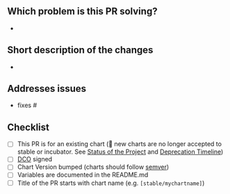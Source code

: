 <!--
Thank you for contributing to helm/charts! 👋🎊

Please make sure:

1. This PR patches an existing chart

  🛑 New charts are no longer accepted to stable or incubator. See
  "Status of the Project" and "Deprecation Timeline":
  * https://github.com/helm/charts/blob/master/README.md#status-of-the-project
  * https://github.com/helm/charts/blob/master/README.md#deprecation-timeline

2. You have read our technical requirements and best practices:

  * https://github.com/helm/charts/blob/master/CONTRIBUTING.md#technical-requirements
  * https://github.com/helm/helm/tree/master/docs/chart_best_practices

  For a quick overview across what we will look at reviewing your PR, please
  read our review guidelines:
  * https://github.com/helm/charts/blob/master/REVIEW_GUIDELINES.md

  Following our best practices right from the start will accelerate the review
  process and help get your PR merged quicker.

3. You signed all your commits

  Otherwise we won't be able to merge the PR. See:
  * https://github.com/helm/charts/blob/master/CONTRIBUTING.md#sign-your-work

4. You have tested your changes before you push them

  Once pushed, a CircleCI job will run across your changes and do some initial
  checks and linting. These checks run very quickly. Please check the results.
  These checks should pass before we continue reviewing your changes.

5. You do not squash history or rebase once PR review begins

  When updates to your PR are requested, please add new commits and do not
  squash the history. This makes easier for reviewers to identify new changes
  (note that PRs are always squashed when merged anyway).

  Additionally, when your PR needs to be updated with more recent changes to
  master (in order to pass tests, etc), be sure to merge master rather than
  rebasing and force-pushing, so inline review comments are not lost. See:
  * https://github.com/isaacs/github/issues/997

6. You mention in the PR description which issue it addresses

  This gives the PR more context, and helps ensure you have looked over
  existing issues before creating a PR. Since these are community charts,
  contributions should not only solve your use case, but ensure that root
  causes are found and addressed for related issues, while keeping the charts
  as stable as possible for the community.

  Optionally, using "fixes #123" syntax will close that issue when the
  PR is merged. See:
  * https://help.github.com/en/github/managing-your-work-on-github/closing-issues-using-keywords

7. You are patient and courteous

  Be aware the repo and chart OWNERS are volunteers so reviews are as time
  allows, and acceptance is up to the chart OWNERS. For faster feedback please
  @-mention maintainers that are listed in the Chart.yaml file.

  You may also reach out, but please be patient and courteous. See:
  https://github.com/helm/charts/blob/master/README.md#where-to-find-us
-->

## Which problem is this PR solving?
- 

## Short description of the changes
- 

## Addresses issues
- fixes #

## Checklist
<!-- Place an '[x]' (no spaces) in all applicable fields. Please remove
unrelated fields -->
- [ ] This PR is for an existing chart (🛑 new charts are no longer accepted to stable or incubator. See [Status of the Project](https://github.com/helm/charts/blob/master/README.md#status-of-the-project) and [Deprecation Timeline](https://github.com/helm/charts/blob/master/README.md#deprecation-timeline))
- [ ] [DCO](https://github.com/helm/charts/blob/master/CONTRIBUTING.md#sign-your-work) signed
- [ ] Chart Version bumped (charts should follow [semver](https://github.com/helm/charts/blob/master/REVIEW_GUIDELINES.md#versioning))
- [ ] Variables are documented in the README.md
- [ ] Title of the PR starts with chart name (e.g. `[stable/mychartname]`)
